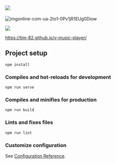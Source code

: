 # <a href="https://online-letters.ru/" target="_blank"><img src="https://x-lines.ru/letters/i/cyrillicbasic/0031/1f3ab7/20/0/kpws4hdccwog47mupft14hdccfhskhtyc3zzredsqi11yhd1cftze4mdcw.png" border="0" /></a>

![imgonline-com-ua-2to1-0Pv1jR1EUg0Diow](https://user-images.githubusercontent.com/56195913/96776866-45438b80-13f2-11eb-84eb-17253077a7a0.jpg)




<a href="https://online-letters.ru/" target="_blank"><img src="https://x-lines.ru/letters/i/cyrillicbasic/0345/264aed/20/0/mfzzkeddcfzny7d1xrog17bypb1zr3e.png" border="0" /></a>


https://tim-82.github.io/v-music-player/
## Project setup
```
npm install
```

### Compiles and hot-reloads for development
```
npm run serve
```

### Compiles and minifies for production
```
npm run build
```

### Lints and fixes files
```
npm run lint
```

### Customize configuration
See [Configuration Reference](https://cli.vuejs.org/config/).

